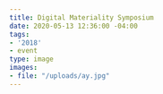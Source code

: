 ```yaml
---
title: Digital Materiality Symposium
date: 2020-05-13 12:36:00 -04:00
tags:
- '2018'
- event
type: image
images:
- file: "/uploads/ay.jpg"
---
```


